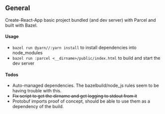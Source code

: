 ## General

Create-React-App basic project bundled (and dev server) with Parcel and built with Bazel. 

#### Usage

* `bazel run @yarn//:yarn install` to install dependencies into node_modules
* `bazel run :parcel <__dirname>/public/index.html` to build and start the dev server

#### Todos

* Auto-managed dependencies. The bazelbuild/node_js rules seem to be having trouble with this. 
* ~~Fix script to get the dirname and get logging to stdout from it~~
* Protobuf imports proof of concept, should be able to use them as a dependency of the build.
